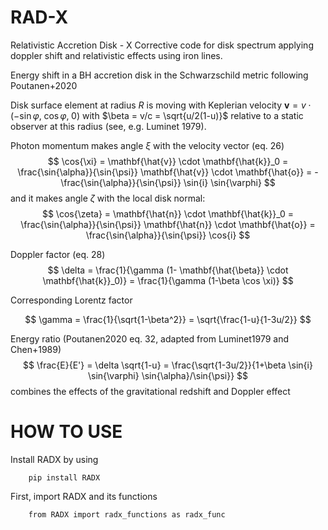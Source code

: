 # RAD-X
Relativistic Accretion Disk - X
Corrective code for disk spectrum applying doppler shift and relativistic effects using iron lines.

Energy shift in a BH accretion disk in the Schwarzschild metric following Poutanen+2020


Disk surface element at radius $R$ is moving with Keplerian velocity $\mathbf{v}= v \cdot (-\sin{\varphi}, \; \cos{\varphi}, \; 0)$ with $\beta = v/c = \sqrt{u/2(1-u)}$ relative to a static observer at this radius (see, e.g. Luminet 1979).

Photon momentum makes angle $\xi$ with the velocity vector (eq. 26)
$$
\cos{\xi} = \mathbf{\hat{v}} \cdot \mathbf{\hat{k}}_0 = \frac{\sin{\alpha}}{\sin{\psi}} \mathbf{\hat{v}} \cdot \mathbf{\hat{o}} = - \frac{\sin{\alpha}}{\sin{\psi}} \sin{i} \sin{\varphi}
$$
and it makes angle $\zeta$ with the local disk normal:
$$
\cos{\zeta} = \mathbf{\hat{n}} \cdot \mathbf{\hat{k}}_0 = \frac{\sin{\alpha}}{\sin{\psi}} \mathbf{\hat{n}} \cdot \mathbf{\hat{o}} = \frac{\sin{\alpha}}{\sin{\psi}} \cos{i}
$$


Doppler factor (eq. 28)
$$
\delta = \frac{1}{\gamma (1- \mathbf{\hat{\beta}} \cdot \mathbf{\hat{k}}_0)} = \frac{1}{\gamma (1-\beta \cos \xi)}
$$

Corresponding Lorentz factor

$$
\gamma = \frac{1}{\sqrt{1-\beta^2}} = \sqrt{\frac{1-u}{1-3u/2}}
$$

Energy ratio (Poutanen2020 eq. 32, adapted from Luminet1979 and Chen+1989)
$$
\frac{E}{E'} = \delta \sqrt{1-u} = \frac{\sqrt{1-3u/2}}{1+\beta \sin{i} \sin{\varphi} \sin{\alpha}/\sin{\psi}}
$$
combines the effects of the gravitational redshift and Doppler effect

# HOW TO USE 
Install RADX by using 

        pip install RADX            
First, import RADX and its functions

        from RADX import radx_functions as radx_func

